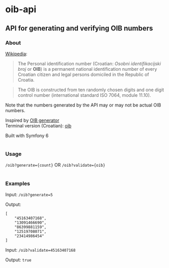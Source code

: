 # oib-api
## API for generating and verifying OIB numbers

### About

[Wikipedia](https://en.wikipedia.org/wiki/Personal_identification_number_(Croatia)):
>The Personal identification number (Croatian: *Osobni identifikacijski broj* or **OIB**) is a permanent national identification number of every Croatian citizen and legal persons domiciled in the Republic of Croatia.

>The OIB is constructed from ten randomly chosen digits and one digit control number (international standard ISO 7064, module 11.10).

Note that the numbers generated by the API may or may not be actual OIB numbers. </br>

Inspired by [OIB generator](https://oib.itcentrala.com/oib-generator/) </br>
Terminal version (Croatian): [oib](https://github.com/filip-kr/oib)

Built with Symfony 6

#

### Usage
```/oib?generate={count}``` OR ```/oib?validate={oib}```

#

### Examples
Input: ```/oib?generate=5``` </br>

Output: </br>
```
[
    "45163407168",
    "13091466690",
    "86399881159",
    "12519708071",
    "23414986454"
]
```

Input: ```/oib?validate=45163407168``` </br>

Output: ```true```
